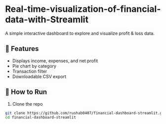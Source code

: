 # Real-time-visualization-of-financial-data-with-Streamlit

A simple interactive dashboard to explore and visualize profit & loss data.

## 🔧 Features
- Displays income, expenses, and net profit
- Pie chart by category
- Transaction filter
- Downloadable CSV export

## 🚀 How to Run

1. Clone the repo
```bash
git clone https://github.com/rushab0407/financial-dashboard-streamlit.git
cd financial-dashboard-streamlit

